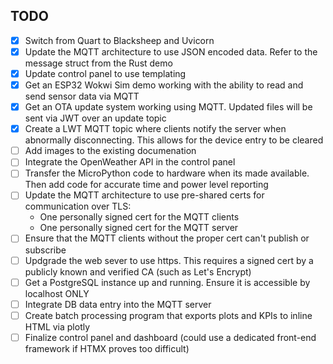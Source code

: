 ## TODO
- [X] Switch from Quart to Blacksheep and Uvicorn 
- [X] Update the MQTT architecture to use JSON encoded data. Refer to the message struct from the Rust demo 
- [X] Update control panel to use templating
- [X] Get an ESP32 Wokwi Sim demo working with the ability to read and send sensor data via MQTT
- [X] Get an OTA update system working using MQTT. Updated files will be sent via JWT over an update topic
- [X] Create a LWT MQTT topic where clients notify the server when abnormally disconnecting. This allows for the device entry to be cleared
- [ ] Add images to the existing documenation
- [ ] Integrate the OpenWeather API in the control panel
- [ ] Transfer the MicroPython code to hardware when its made available. Then add code for accurate time and power level reporting
- [ ] Update the MQTT architecture to use pre-shared certs for communication over TLS:
    - One personally signed cert for the MQTT clients
    - One personally signed cert for the MQTT server 
- [ ] Ensure that the MQTT clients without the proper cert can't publish or subscribe
- [ ] Updgrade the web sever to use https. This requires a signed cert by a publicly known and verified CA (such as Let's Encrypt)
- [ ] Get a PostgreSQL instance up and running. Ensure it is accessible by localhost ONLY
- [ ] Integrate DB data entry into the MQTT server
- [ ] Create batch processing program that exports plots and KPIs to inline HTML via plotly
- [ ] Finalize control panel and dashboard (could use a dedicated front-end framework if HTMX proves too difficult)
